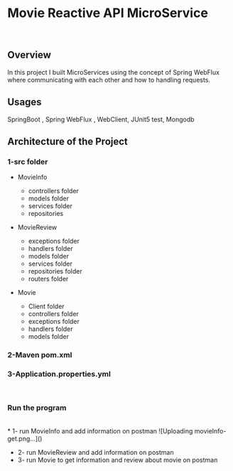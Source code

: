 # Movie Reactive API MicroService
<br>

## Overview
 In this project I built MicroServices using the concept of Spring WebFlux where communicating with each other and how to handling requests.
 <br>
 
## Usages
SpringBoot , Spring WebFlux , WebClient, JUnit5 test, Mongodb
<br> 

## Architecture of the Project

 ### 1-src folder
 
  - MovieInfo
    - controllers folder
    - models folder
    - services folder
    - repositories
    
  - MovieReview
    - exceptions folder
    - handlers folder
    - models folder
    - services folder
    - repositories folder
    - routers folder
    
  - Movie
    - Client folder
    - controllers folder
    - exceptions folder
    - handlers folder   
    - models folder

### 2-Maven pom.xml

### 3-Application.properties.yml
<br>
  
### Run the program
<br>
  * 1- run MovieInfo and add information on postman
  ![Uploading movieInfo-get.png…]()

  * 2- run MovieReview and add information on postman
  * 3- run Movie to get information and review about movie on postman
